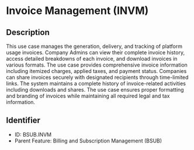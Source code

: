 # Invoice Management (INVM)

## Description
This use case manages the generation, delivery, and tracking of platform usage invoices. Company Admins can view their complete invoice history, access detailed breakdowns of each invoice, and download invoices in various formats. The use case provides comprehensive invoice information including itemized charges, applied taxes, and payment status. Companies can share invoices securely with designated recipients through time-limited links. The system maintains a complete history of invoice-related activities including downloads and shares. The use case ensures proper formatting and branding of invoices while maintaining all required legal and tax information.

## Identifier
- ID: BSUB.INVM
- Parent Feature: Billing and Subscription Management (BSUB)